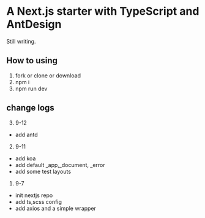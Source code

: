 # A Next.js starter with TypeScript and AntDesign

Still writing.

## How to using
1. fork or clone or download
2. npm i
3. npm run dev

## change logs
3. 9-12
  - add antd
2. 9-11 
  - add koa
  - add default _app,_document, _error
  - add some test layouts
1. 9-7
  - init nextjs repo
  - add ts,scss config
  - add axios and a simple wrapper